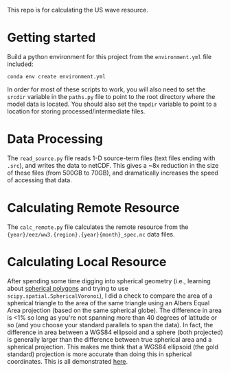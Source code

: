 This repo is for calculating the US wave resource.

Getting started
==========

Build a python environment for this project from the `environment.yml` file included:

    conda env create environment.yml

In order for most of these scripts to work, you will also need to set the `srcdir` variable in the `paths.py` file to point to the root directory where the model data is located. You should also set the `tmpdir` variable to point to a location for storing processed/intermediate files.

Data Processing
========

The `read_source.py` file reads 1-D source-term files (text files ending with `.src`), and writes the data to netCDF. This gives a ~8x reduction in the size of these files (from 500GB to 70GB), and dramatically increases the speed of accessing that data.

Calculating Remote Resource
=========

The `calc_remote.py` file calculates the remote resource from the `{year}/eez/ww3.{region}.{year}{month}_spec.nc` data files.

Calculating Local Resource
===========

After spending some time digging into spherical geometry (i.e., learning about [spherical polygons](http://mathworld.wolfram.com/SphericalPolygon.html) and trying to use `scipy.spatial.SphericalVoronoi`), I did a check to compare the area of a spherical triangle to the area of the same triangle using an Albers Equal Area projection (based on the same spherical globe). The difference in area is <1% so long as you're not spanning more than 40 degrees of latitude or so (and you choose your standard parallels to span the data). In fact, the difference in area between a WGS84 ellipsoid and a sphere (both projected) is generally larger than the difference between true spherical area and a spherical projection. This makes me think that a WGS84 ellipsoid (the gold standard) projection is more accurate than doing this in spherical coordinates. This is all demonstrated [here](https://github.com/USMHKResource/wave_res/tree/test-projection-distortion/check_proj_distortion.py).
